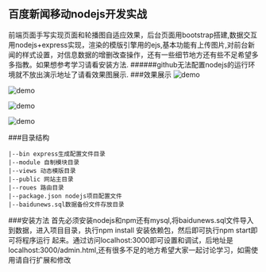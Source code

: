 
## 百度新闻移动nodejs开发实战
前端页面手写实现页面和轮播图自适应效果，后台页面用bootstrap搭建,数据交互用nodejs+express实现，渲染的模版引擎用的ejs,基本功能有上传图片,对前台新闻的样式设置，对信息数据的增删改查操作，还有一些细节地方还有些不足希望多多指教。如果想参考学习请看安装方法. 
######github无法配置nodejs的运行环境就不放出演示地址了请看效果图展示.
###效果展示
![demo](https://raw.githubusercontent.com/jf-wang/baiduNews/master/demoimg/demo3.png)

![demo](https://raw.githubusercontent.com/jf-wang/baiduNews/master/demoimg/demo4.png)

![demo](https://raw.githubusercontent.com/jf-wang/baiduNews/master/demoimg/demo2.png)

![demo](https://raw.githubusercontent.com/jf-wang/baiduNews/master/demoimg/demo5.png)

###目录结构
```
|--bin express生成配置文件目录
|--module 自制模块目录
|--views 动态模版目录
|--public 网站主目录
|--roues 路由目录
|--package.json nodejs项目配置文件
|--baidunews.sql数据备份文件存放目录
```
###安装方法
首先必须安装nodejs和npm还有mysql,将baidunews.sql文件导入到数据，进入项目目录，执行npm install 安装依赖包，然后即可执行npm start即可将程序运行
起来。通过访问localhost:3000即可设置和调试，后地址是localhost:3000/admin.html,还有很多不足的地方希望大家一起讨论学习，如需使用请自行扩展和修改


